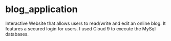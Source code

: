 # blog_application
Interactive Website that allows users to read/write and edit an online blog. It features a secured login for users. I used Cloud 9 to execute the MySql databases.

